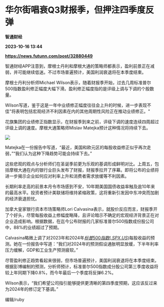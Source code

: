 # 华尔街唱衰Q3财报季，但押注四季度反弹
**智通财经**

**2023-10-16 13:44**

**https://news.futunn.com/post/32880449**

智通财经APP注意到，摩根士丹利和摩根大通的策略师都表示，盈利前景正在减弱，并可能继续低迷。不过市场普遍预计，美国利润衰退将在本季度结束。

摩根士丹利分析师Michael Wilson表示，随着财报季开始，过去几周标准普尔500指数盈利修正幅度大幅下滑。盈利修正幅度指的是评级上调与下调的个股数量。

Wilson写道，鉴于这是一年中业绩修正幅度往往会上升的时候，进一步表现不佳"将表明包括宏观经济不利因素在内的其他周期性风险正在推动业绩修正。"

花旗集团的业绩修正指数显示，在财报季到来之前，评级下调的速度连续四周超过评级上调的速度。摩根大通策略师Mislav Matejka预计这种情况将持续下去。

![](https://postimg.futunn.com/16974635523221978910608.jpeg)

Matejka在一份报告中写道，“最近，美国和欧元区的每股收益修正似乎再次走弱，”“我们认为这种下降趋势可能会持续下去。”

这些悲观的观点与分析师们在圣诞季前更为乐观的基调形成鲜明对比。上周五，包括摩根大通在内的银行业巨头发布了财报，财报季拉开了序幕。即将公布的业绩将进一步揭示企业如何应对利率上升和消费者需求放缓等不利因素。

长期利率走高的前景本月令市场感到不安，10年期美国国债收益率触及逾10年来的最高水平。投资者预计美联储将维持紧缩政策，这将重新引发因中东冲突而加剧的经济衰退担忧。

加拿大皇家银行资本市场策略师Lori Calvasina表示，就股价反应而言，财报季开了个好头，尽管每股收益上修幅度略降，且评论暗示不确定的宏观经济背景正在对企业造成影响。根据数据，在迄今公布财报的几家标准普尔500指数成份股公司中，88%的业绩超过了预期。

Calvasina略微上调了对2023年和2024年[$标普500指数(.SPX.US)$](https://www.futunn.com/quote/stock?m=us&code=.SPX)每股收益的预测。她在一份报告中写道：“我们对2024年的预测假设通胀明显放缓，下半年利率压力缓解，GDP和工业生产预测疲软。”

尽管盈利修正趋势看起来很弱，但市场普遍预计，美国利润衰退将在本季度结束。根据彭博编制的预测，分析师预计，标准普尔500指数成分股公司第三季度收益将较上年同期下降0.8%，而今年最后一个季度将反弹6.2%。

Wilson表示，“我们希望公司指引能够提供更清晰的第四季度预期，这应该反过来为2024年的修订定下基调。”

编辑/ruby